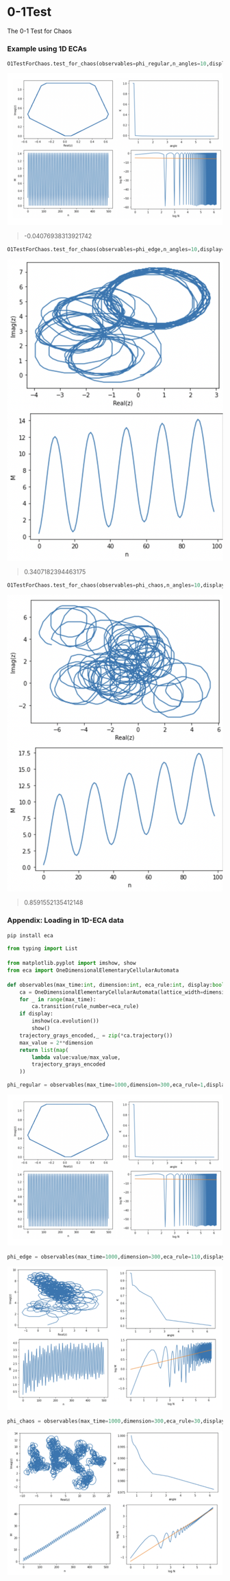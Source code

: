 # 0-1Test
The 0-1 Test for Chaos

### Example using 1D ECAs

```python
O1TestForChaos.test_for_chaos(observables=phi_regular,n_angles=10,display=True)
```
![](images/k_regular.png)
> -0.04076938313921742

```python
O1TestForChaos.test_for_chaos(observables=phi_edge,n_angles=10,display=True)
```
![](images/k_edge.png)
> 0.3407182394463175

```python
O1TestForChaos.test_for_chaos(observables=phi_chaos,n_angles=10,display=True)
```
![](images/k_chaos.png)
> 0.8591552135412148

### Appendix: Loading in 1D-ECA data
```pip install eca```

```python
from typing import List

from matplotlib.pyplot import imshow, show 
from eca import OneDimensionalElementaryCellularAutomata

def observables(max_time:int, dimension:int, eca_rule:int, display:bool=False) -> List[float]:
    ca = OneDimensionalElementaryCellularAutomata(lattice_width=dimension)
    for _ in range(max_time):
        ca.transition(rule_number=eca_rule)
    if display:
        imshow(ca.evolution())
        show()
    trajectory_grays_encoded,_ = zip(*ca.trajectory())
    max_value = 2**dimension
    return list(map(
        lambda value:value/max_value,
        trajectory_grays_encoded
    ))
```

```python
phi_regular = observables(max_time=1000,dimension=300,eca_rule=1,display=True)
```
![](images/regular.png)

```python
phi_edge = observables(max_time=1000,dimension=300,eca_rule=110,display=True)
```
![](images/edge.png)

```python
phi_chaos = observables(max_time=1000,dimension=300,eca_rule=30,display=True)
```
![](images/chaos.png)

